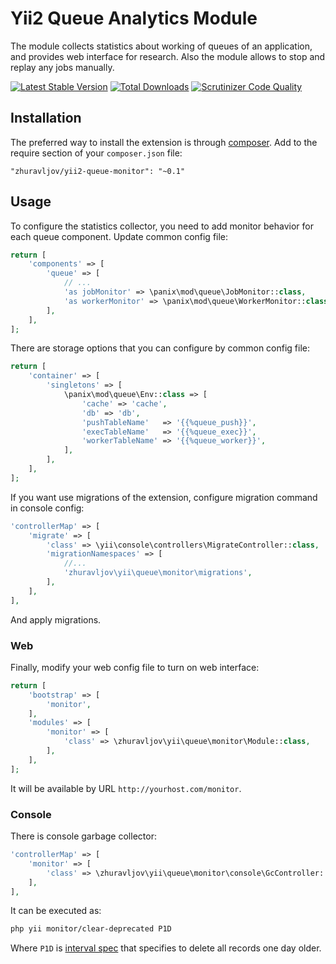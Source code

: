 Yii2 Queue Analytics Module
===========================

The module collects statistics about working of queues of an application, and provides web interface
for research. Also the module allows to stop and replay any jobs manually.

[![Latest Stable Version](https://poser.pugx.org/zhuravljov/yii2-queue-monitor/v/stable.svg)](https://packagist.org/packages/zhuravljov/yii2-queue-monitor)
[![Total Downloads](https://poser.pugx.org/zhuravljov/yii2-queue-monitor/downloads.svg)](https://packagist.org/packages/zhuravljov/yii2-queue-monitor)
[![Scrutinizer Code Quality](https://scrutinizer-ci.com/g/zhuravljov/yii2-queue-monitor/badges/quality-score.png?b=master)](https://scrutinizer-ci.com/g/zhuravljov/yii2-queue-monitor/?branch=master)

Installation
------------

The preferred way to install the extension is through [composer](http://getcomposer.org/download/).
Add to the require section of your `composer.json` file:

```
"zhuravljov/yii2-queue-monitor": "~0.1"
```

Usage
-----

To configure the statistics collector, you need to add monitor behavior for each queue component. 
Update common config file:

```php
return [
    'components' => [
        'queue' => [
            // ...
            'as jobMonitor' => \panix\mod\queue\JobMonitor::class,
            'as workerMonitor' => \panix\mod\queue\WorkerMonitor::class,
        ],
    ],
];
```

There are storage options that you can configure by common config file:

```php
return [
    'container' => [
        'singletons' => [
            \panix\mod\queue\Env::class => [
                'cache' => 'cache',
                'db' => 'db',
                'pushTableName'   => '{{%queue_push}}',
                'execTableName'   => '{{%queue_exec}}',
                'workerTableName' => '{{%queue_worker}}',
            ],
        ],
    ],
];
```

If you want use migrations of the extension, configure migration command in console config:

```php
'controllerMap' => [
    'migrate' => [
        'class' => \yii\console\controllers\MigrateController::class,
        'migrationNamespaces' => [
            //...
            'zhuravljov\yii\queue\monitor\migrations',
        ],
    ],
],
```

And apply migrations.


### Web

Finally, modify your web config file to turn on web interface:

```php
return [
    'bootstrap' => [
        'monitor',
    ],
    'modules' => [
        'monitor' => [
            'class' => \zhuravljov\yii\queue\monitor\Module::class,
        ],
    ],
];
```

It will be available by URL `http://yourhost.com/monitor`.


### Console

There is console garbage collector:

```php
'controllerMap' => [
    'monitor' => [
        'class' => \zhuravljov\yii\queue\monitor\console\GcController::class,
    ],
],
```

It can be executed as:

```sh
php yii monitor/clear-deprecated P1D
```

Where `P1D` is [interval spec] that specifies to delete all records one day older.

[interval spec]: https://www.php.net/manual/en/dateinterval.construct.php
